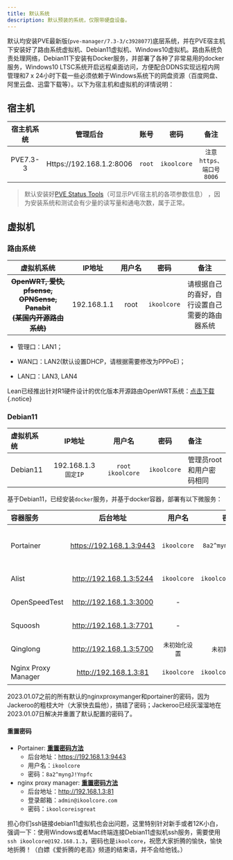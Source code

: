 ```yaml
---
title: 默认系统
description: 默认预装的系统，仅限带硬盘设备。
---
```




默认均安装PVE最新版(`pve-manager/7.3-3/c3928077`)底层系统，并在PVE宿主机下安装好了路由系统虚拟机、Debian11虚拟机、Windows10虚拟机。路由系统负责处理网络，Debian11下安装有Docker服务，并部署了各种了非常易用的docker服务，Windows10 LTSC系统开启远程桌面访问，方便配合DDNS实现远程内网管理和7 x 24小时下载一些必须依赖于Windows系统下的网盘资源（百度网盘、阿里云盘、迅雷下载等）。以下为宿主机和虚拟机的详情说明：

## 宿主机

| 宿主机系统 |   管理后台 |  账号  | 密码 |备注  |
| :--------: | :----------------------: | :----: | :---------: | :---------------------: |
|  PVE7.3-3  | Https://192.168.1.2:8006 | `root` | `ikoolcore` | `注意https、端口号8006` |

> 默认安装好[PVE Status Tools](https://github.com/iKoolCore/PVE_Status_Tools)（可显示PVE宿主机的各项参数信息） ，因为安装系统和测试会有少量的读写量和通电次数，属于正常。

## 虚拟机

### 路由系统

| 虚拟机系统  |   IP地址    | <div style="width:3em">用户名</div> |    密码     |   备注 |
| :----------------------------------------------------------: | :---------: | :----: | :---------: | :--------------------------------------------: |
| ~~**OpenWRT, 爱快, pfsense, OPNSense, Panabit<br>(某国内开源路由系统)**~~ | 192.168.1.1 |  root  | `ikoolcore` | 请根据自己的喜好，自行设置自己需要的路由器系统 |

- 管理口：LAN1；

- WAN口：LAN2(默认设置DHCP，请根据需要修改为PPPoE)；

- LAN口：LAN3, LAN4

Lean已经推出针对R1硬件设计的优化版本开源路由OpenWRT系统：[点击下载](https://drive.google.com/drive/folders/1p8LUQPUB49AUuJzbCT0dpLaD8_xyNwzB?usp=share_link) {.notice}

### Debian11

| 虚拟机系统 |   IP地址 |  用户名|  密码 | 备注|
| :-------- | :--------: | :-------: | :---------: | :--------- |
|  Debian11  | 192.168.1.3 `固定IP` | `root`  `ikoolcore` | `ikoolcore` | 管理员root和用户密码相同 |

基于Debian11，已经安装`docker`服务，并基于docker容器，部署有以下微服务：

|  容器服务 |  后台地址   |用户名    |   密码 | 用途|
| :----------------- | :----------------------: | :---------: | :----------------: | :------------------ |
|      Portainer      | https://192.168.1.3:9443 | `ikoolcore` | `8a2^myngJ!Ynpfc`  | 可视化docker管理服务 |
|        Alist        | http://192.168.1.3:5244  | `ikoolcore` | `ikoolcoreisgreat` |     网盘挂载服务     |
|    OpenSpeedTest    | http://192.168.1.3:3000  |      -      |         -          |     网络测速服务     |
|       Squoosh       | http://192.168.1.3:7701  |      -      |         -          |     图片压缩服务     |
|      Qinglong       | http://192.168.1.3:5700  | `未初始化设置` | `未初始化设置`    |     青龙脚本面板     |
| Nginx Proxy Manager |  http://192.168.1.3:81   | `ikoolcore` | `ikoolcoreisgreat` |     反向代理服务     |


2023.01.07之前的所有默认的nginxproxymanger和portainer的密码，因为Jackeroo的粗枝大叶（大家快去扁他），搞错了密码；Jackeroo已经灰溜溜地在2023.01.07日解决并重置了默认配置的密码了。

#### 重置密码

- Portainer:  **[重置密码方法](https://omar2cloud.github.io/rasp/psswd/)**
   - 后台地址：https://192.168.1.3:9443
   - 用户名：`ikoolcore`
   - 密码：`8a2^myngJ!Ynpfc`
 - nginx proxy manager: **[重置密码方法](https://github.com/NginxProxyManager/nginx-proxy-manager/discussions/1634)**
   - 后台地址：http://192.168.1.3:81
   - 登录邮箱：`admin@ikoolcore.com`
   - 密码：`ikoolcoreisgreat`

担心你们ssh链接debian11虚拟机也会出问题，这里特别针对新手或者12K小白，强调一下：使用Windows或者Mac终端连接Debian11虚拟机ssh服务，需要使用`ssh ikoolcore@192.168.1.3`，密码也是`ikoolcore`，祝愿大家折腾的愉快，愉快地折腾！（白嫖《爱折腾的老高》频道的结束语，并不会给他钱。）